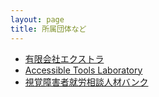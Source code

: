 ```yaml
---
layout: page
title: 所属団体など
---
```

* [有限会社エクストラ](https://www.extra.co.jp/)
* [Accessible Tools Laboratory](https://actlab.org/)
* [視覚障害者就労相談人材バンク](https://shurojinzaibank.com/)
